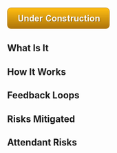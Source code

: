 ![Under Construction](images/state/uc.png)


## What Is It




## How It Works




## Feedback Loops


## Risks Mitigated




## Attendant Risks